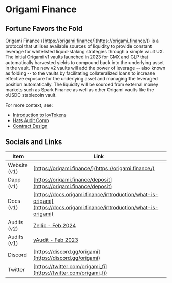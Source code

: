 # Origami Finance

## Fortune Favors the Fold

Origami Finance ([https://origami.finance/](https://origami.finance/)) is a protocol that utilises available sources of liquidity to provide constant leverage for whitelisted liquid-staking strategies through a simple vault UX. The initial Origami v1 vaults launched in 2023 for GMX and GLP that automatically harvested yields to compound back into the underlying asset in the vault. The new v2 vaults will add the power of leverage -- also known as folding -- to the vaults by facilitating collateralized loans to increase effective exposure for the underlying asset and managing the leveraged position automatically. The liquidity will be sourced from external money markets such as Spark Finance as well as other Origami vaults like the oUSDC stablecoin vault.

For more context, see:

* [Introduction to lovTokens](./contents/lovTokenIntro.md)
* [Hats Audit Comp](./contents/OrigamiHatsAuditComp.md)
* [Contract Design](./contents/ContractDesign.md)

## Socials and Links

| Item    | Link                                                             |
| ------- | ---------------------------------------------------------------- |
| Website (v1) | [https://origami.finance/](https://origami.finance/)             |
| Dapp (v1)    | [https://origami.finance/deposit](https://origami.finance/deposit) |
| Docs (v1)    | [https://docs.origami.finance/introduction/what-is-origami](https://docs.origami.finance/introduction/what-is-origami)    |
| Audits (v2) | [Zellic - Feb 2024](../audits/origami-v2/)             |
| Audits (v1) | [yAudit - Feb 2023](../audits/origami-v1/)             |
| Discord | [https://discord.gg/origami](https://discord.gg/origami)         |
| Twitter | [https://twitter.com/origami_fi](https://twitter.com/origami_fi) |
